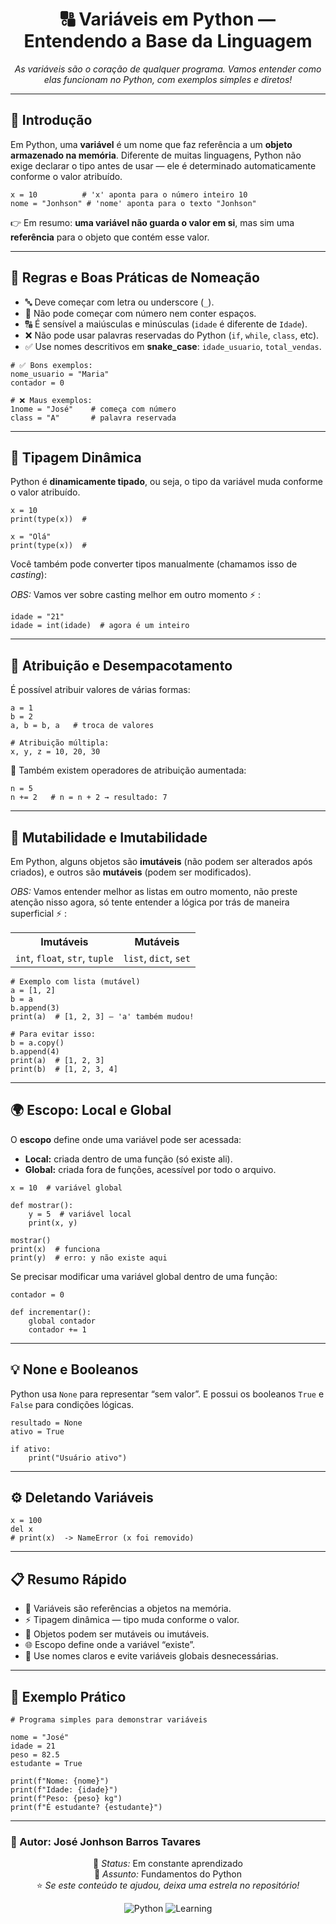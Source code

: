 <h1 align="center">🔠 Variáveis em Python — Entendendo a Base da Linguagem</h1>

<p align="center">
  <em>As variáveis são o coração de qualquer programa. Vamos entender como elas funcionam no Python, com exemplos simples e diretos!</em>
</p>

<hr>

<h2>👋 Introdução</h2>

<p>
Em Python, uma <strong>variável</strong> é um nome que faz referência a um <strong>objeto armazenado na memória</strong>.  
Diferente de muitas linguagens, Python não exige declarar o tipo antes de usar — ele é determinado automaticamente conforme o valor atribuído.
</p>

<pre><code class="language-python">x = 10          # 'x' aponta para o número inteiro 10
nome = "Jonhson" # 'nome' aponta para o texto "Jonhson"
</code></pre>

<p>
👉 Em resumo: <strong>uma variável não guarda o valor em si</strong>, mas sim uma <strong>referência</strong> para o objeto que contém esse valor.
</p>

<hr>

<h2>📘 Regras e Boas Práticas de Nomeação</h2>

<ul>
  <li>🔤 Deve começar com letra ou underscore (<code>_</code>).</li>
  <li>🚫 Não pode começar com número nem conter espaços.</li>
  <li>🔠 É sensível a maiúsculas e minúsculas (<code>idade</code> é diferente de <code>Idade</code>).</li>
  <li>❌ Não pode usar palavras reservadas do Python (<code>if</code>, <code>while</code>, <code>class</code>, etc).</li>
  <li>✅ Use nomes descritivos em <strong>snake_case</strong>: <code>idade_usuario</code>, <code>total_vendas</code>.</li>
</ul>

<pre><code class="language-python"># ✅ Bons exemplos:
nome_usuario = "Maria"
contador = 0

# ❌ Maus exemplos:
1nome = "José"    # começa com número
class = "A"       # palavra reservada
</code></pre>

<hr>

<h2>🧩 Tipagem Dinâmica</h2>

<p>
Python é <strong>dinamicamente tipado</strong>, ou seja, o tipo da variável muda conforme o valor atribuído.
</p>

<pre><code class="language-python">x = 10
print(type(x))  # <class 'int'>

x = "Olá"
print(type(x))  # <class 'str'>
</code></pre>

<p>
Você também pode converter tipos manualmente (chamamos isso de <em>casting</em>):
</p>
<p>
<em>OBS:</em> Vamos ver sobre casting melhor em outro momento ⚡ :
</p>

<pre><code class="language-python">idade = "21"
idade = int(idade)  # agora é um inteiro
</code></pre>

<hr>

<h2>🧠 Atribuição e Desempacotamento</h2>

<p>
É possível atribuir valores de várias formas:
</p>

<pre><code class="language-python">a = 1
b = 2
a, b = b, a   # troca de valores

# Atribuição múltipla:
x, y, z = 10, 20, 30
</code></pre>

<p>
🔁 Também existem operadores de atribuição aumentada:
</p>

<pre><code class="language-python">n = 5
n += 2   # n = n + 2 → resultado: 7
</code></pre>

<hr>

<h2>🔄 Mutabilidade e Imutabilidade</h2>

<p>
Em Python, alguns objetos são <strong>imutáveis</strong> (não podem ser alterados após criados), e outros são <strong>mutáveis</strong> (podem ser modificados).
</p>

<p>
<em>OBS:</em> Vamos entender melhor as listas em outro momento, não preste atenção nisso agora, só tente entender a lógica por trás de maneira superficial ⚡ :
</p>

<table align="center">
<tr><th>Imutáveis</th><th>Mutáveis</th></tr>
<tr><td><code>int</code>, <code>float</code>, <code>str</code>, <code>tuple</code></td><td><code>list</code>, <code>dict</code>, <code>set</code></td></tr>
</table>

<pre><code class="language-python"># Exemplo com lista (mutável)
a = [1, 2]
b = a
b.append(3)
print(a)  # [1, 2, 3] — 'a' também mudou!

# Para evitar isso:
b = a.copy()
b.append(4)
print(a)  # [1, 2, 3]
print(b)  # [1, 2, 3, 4]
</code></pre>

<hr>

<h2>🌍 Escopo: Local e Global</h2>

<p>
O <strong>escopo</strong> define onde uma variável pode ser acessada:
</p>

<ul>
  <li><strong>Local:</strong> criada dentro de uma função (só existe ali).</li>
  <li><strong>Global:</strong> criada fora de funções, acessível por todo o arquivo.</li>
</ul>

<pre><code class="language-python">x = 10  # variável global

def mostrar():
    y = 5  # variável local
    print(x, y)

mostrar()
print(x)  # funciona
print(y)  # erro: y não existe aqui
</code></pre>

<p>
Se precisar modificar uma variável global dentro de uma função:
</p>

<pre><code class="language-python">contador = 0

def incrementar():
    global contador
    contador += 1
</code></pre>

<hr>

<h2>💡 None e Booleanos</h2>

<p>
Python usa <code>None</code> para representar “sem valor”.  
E possui os booleanos <code>True</code> e <code>False</code> para condições lógicas.
</p>

<pre><code class="language-python">resultado = None
ativo = True

if ativo:
    print("Usuário ativo")
</code></pre>

<hr>

<h2>⚙️ Deletando Variáveis</h2>

<pre><code class="language-python">x = 100
del x
# print(x)  -> NameError (x foi removido)
</code></pre>

<hr>

<h2>📋 Resumo Rápido</h2>

<ul>
  <li>🐍 Variáveis são referências a objetos na memória.</li>
  <li>⚡ Tipagem dinâmica — tipo muda conforme o valor.</li>
  <li>🧱 Objetos podem ser mutáveis ou imutáveis.</li>
  <li>🌐 Escopo define onde a variável “existe”.</li>
  <li>🧩 Use nomes claros e evite variáveis globais desnecessárias.</li>
</ul>

<hr>

<h2>🚀 Exemplo Prático</h2>

<pre><code class="language-python"># Programa simples para demonstrar variáveis

nome = "José"
idade = 21
peso = 82.5
estudante = True

print(f"Nome: {nome}")
print(f"Idade: {idade}")
print(f"Peso: {peso} kg")
print(f"É estudante? {estudante}")
</code></pre>

<hr>

<h3>📌 Autor: <strong>José Jonhson Barros Tavares</strong></h3>

<p align="center">
📅 <em>Status:</em> Em constante aprendizado <br>
🧭 <em>Assunto:</em> Fundamentos do Python <br>
⭐ <em>Se este conteúdo te ajudou, deixa uma estrela no repositório!</em>
</p>

<div align="center">
  <img src="https://img.shields.io/badge/Made%20with-Python-blue?style=for-the-badge&logo=python" alt="Python">
  <img src="https://img.shields.io/badge/Aprendizado-Contínuo-brightgreen?style=for-the-badge" alt="Learning">
</div>
